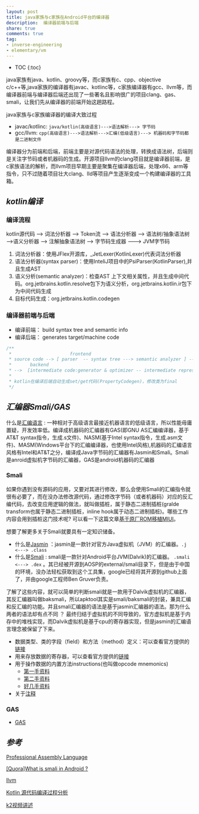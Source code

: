```yaml
---
layout: post
title: java家族与c家族在Android平台的编译器
description:  编译器前端与后端
share: true
comments: true
tag:
- inverse-engineering
- elementary/vm
---
```

* TOC
{:toc}

java家族有java、kotlin、groovy等，而c家族有c、cpp、objective c/c++等,java家族的编译器有javac、kotlinc等，c家族编译器有gcc、llvm等，而编译器前端与编译器后端还出现了一些著名且影响很广的项目clang、gas、smali，让我们先从编译器的前端开始这趟路程。

java家族与c家族编译器的编译大致过程

- javac/kotlinc: `java/kotlin(高级语言)--->语法解析---> 字节码`
- gcc/llvm: `cpp(高级语言)--->语法解析--->汇编(低级语言)---> 机器码和字节码都是二进制文件`

编译器分为前端和后端，前端主要是对源代码语法的处理，转换成语法树，后端则是关注字节码或者机器码的生成。开源项目llvm的clang项目就是编译器前端，是c家族语法的解析，而llvm项目早期主要是聚集在编译器后端，处理x86、arm等指令，只不过随着项目壮大clang、lld等项目产生逐渐变成一个构建编译器的工具箱。

## *kotlin编译*

### 编译流程

kotlin源代码 --> 词法分析器 --> Token流 --> 语法分析器 --> 语法树/抽象语法树 -->语义分析器 --> 注解抽象语法树 --> 字节码生成器 ---> JVM字节码

1. 词法分析器：使用JFlex开源库，_JetLexer(KotlinLexer)代表词法分析器
2. 语法分析器(syntax parser)：使用InteliJ项目中的PsiParser(KotlinParser),并且生成AST
3. 语义分析(semantic analyzer)：检查AST 上下文相关属性，并且生成中间代码。org.jetbrains.kotlin.resolve包下为语义分析，org.jetbrains.kotlin.ir包下为中间代码生成
4. 目标代码生成：org.jetbrains.kotlin.codegen

### 编译器前端与后端

- 编译前端： build syntax tree and semantic info
- 编译后端： generates target/machine code

```kotlin
/**
 *                      frontend
 * source code --> [ parser  -- syntax tree ---> semantic analyzer ] -- syntax tree + semantic info -->
 *       backend
 * -->  [intermediate code:generator & optimizer -- intermediate representation --> machine code:generator & optimizer ] -- target/machine code-->
 *
 * kotlin在编译后端自动生成set/get代码(PropertyCodegen)，修改类为final
 */
```

## *汇编器Smali/GAS*

什么是[汇编语言](https://en.wikipedia.org/wiki/Assembly_language) : 一种相对于高级语言最接近机器语言的低级语言，所以性能毋庸置疑，开发效率低。编译成机器码的汇编器有GAS(即GNU AS汇编编译器，基于AT&T syntax指令，生成.s文件)、NASM(基于Intel syntax指令，生成.asm文件)、MASM(Windows平台下的汇编编译器，也使用Intel风格),机器码的汇编语言风格有Intel和AT&T之分，编译成Java字节码的汇编器有Jasmin和Smali。Smali是anroid虚拟机字节码的汇编器，GAS是android机器码的汇编器

### Smali

如果你遇到没有源码的应用，又要对其进行修改，那么会使用Smali的汇编指令就很有必要了，而在没办法修改源代码，通过修改字节码（或者机器码）对应的反汇编代码，去改变应用逻辑的做法，就叫做插桩，属于静态二进制插桩(gralde transform也属于静态二进制插桩，inline hook属于动态二进制插桩)。哪些工作内容会用到插桩这门技术呢? 可以看一下这篇文章[基于原厂ROM移植MIUI](http://www.miui.com/thread-409543-1-1.html)。

想要了解更多关于Smali就要具有一定知识储备。

- 什么是[Jasmin](http://jasmin.sourceforge.net/about.html) ：jasmin是一款针对官方Java虚拟机（JVM）的汇编器。``.j <---> .class``
- 什么是[Smali](https://github.com/JesusFreke/smali/wiki) : smali是一款针对Android平台JVM(Dalvik)的汇编器。 ``.smali <---> .dex`` 。其已经被开源到AOSP的external/smali目录下，但是由于中国的环境，没办法轻松获取到这个工具集，google已经将其开源到github上面了，并由google工程师Ben Gruver负责。

了解了这些内容，就可以简单的判断smali就是一款用于Dalvik虚拟机的汇编器，其反汇编器叫做baksmali，所以apktool其实是smali/baksmali的封装，兼具汇编和反汇编的功能。并且smali汇编器的语法是基于jasmin汇编器的语法。那为什么两者的语法却有点不同 ？ 最终归结于虚拟机的不同导致的，官方虚拟机是基于内存中的堆栈实现，而Dalvik虚拟机是基于cpu的寄存器实现，但是jasmin的汇编语言理念被保留了下来。

- 数据类型、类的字段（field）和方法（method）定义：可以查看官方提供的[链接](https://github.com/JesusFreke/smali/wiki/TypesMethodsAndFields)
- 用来存放数据的寄存器，可以查看官方提供的[链接](https://github.com/JesusFreke/smali/wiki/Registers)
- 用于操作数据的内置方法instructions(也叫做opcode mnemonics)
    - [第一手资料](https://source.android.com/devices/tech/dalvik/dalvik-bytecode)
    - [第二手资料](http://pallergabor.uw.hu/androidblog/dalvik_opcodes.html)
    - [好几手资料](http://www.jianshu.com/p/80d22f66e042)
- 关于[注释](http://blog.csdn.net/junjunyanyan/article/details/45726775)

### GAS

- [GAS](https://tldp.org/HOWTO/Assembly-HOWTO/gas.html)

## *参考*

[Professional Assembly Language](http://blog.hit.edu.cn/jsx/upload/AT%EF%BC%86TAssemblyLanguage.pdf)

[[Quora]What is smali in Android ? ](https://www.quora.com/What-is-smali-in-Android)

[llvm](https://llvm.org/)

[Kotlin 源代码编译过程分析](https://developer.aliyun.com/article/662337)

[k2视频讲述](https://blog.jetbrains.com/zh-hans/kotlin/2021/10/the-road-to-the-k2-compiler/)
